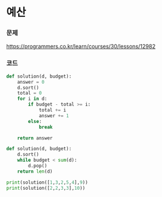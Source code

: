 예산
=================================================================

### 문제
https://programmers.co.kr/learn/courses/30/lessons/12982

### 코드

``` python
def solution(d, budget):
    answer = 0
    d.sort()
    total = 0
    for i in d:
        if budget - total >= i:
            total += i
            answer += 1
        else:
            break

    return answer

def solution(d, budget):
    d.sort()
    while budget < sum(d):
        d.pop()
    return len(d)

print(solution([1,3,2,5,4],9))
print(solution([2,2,3,3],10))
```
